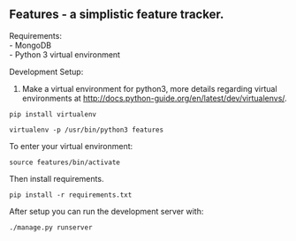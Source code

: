 Features - a simplistic feature tracker.
----

Requirements:  
    - MongoDB  
    - Python 3 virtual environment  

Development Setup:  

1) Make a virtual environment for python3, more details regarding virtual environments at http://docs.python-guide.org/en/latest/dev/virtualenvs/.

```
pip install virtualenv
```

```
virtualenv -p /usr/bin/python3 features
```

To enter your virtual environment:

```
source features/bin/activate
```

Then install requirements.
```
pip install -r requirements.txt
```
 
After setup you can run the development server with:
```
./manage.py runserver
```
